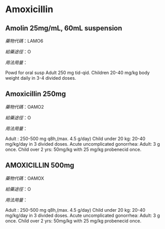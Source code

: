 # Amoxicillin

## Amolin 25mg/mL, 60mL suspension

_藥物代碼_：LAMO6

_給藥途徑_：O

_用法用量_：

Powd for oral susp Adult 250 mg tid-qid. Children 20-40 mg/kg body weight daily in 3-4 divided doses.

## Amoxicillin 250mg

_藥物代碼_：OAMO2

_給藥途徑_：O

_用法用量_：

Adult : 250-500 mg q8h,\(max. 4.5 g/day\) Child under 20 kg: 20-40 mg/kg/day in 3 divided doses. Acute uncomplicated gonorrhea: Adult: 3 g once. Child over 2 yrs: 50mg/kg with 25 mg/kg probenecid once.

## AMOXICILLIN 500mg

_藥物代碼_：OAMOX

_給藥途徑_：O

_用法用量_：

Adult : 250-500 mg q8h,\(max. 4.5 g/day\) Child under 20 kg: 20-40 mg/kg/day in 3 divided doses. Acute uncomplicated gonorrhea: Adult: 3 g once. Child over 2 yrs: 50mg/kg with 25 mg/kg probenecid once.

